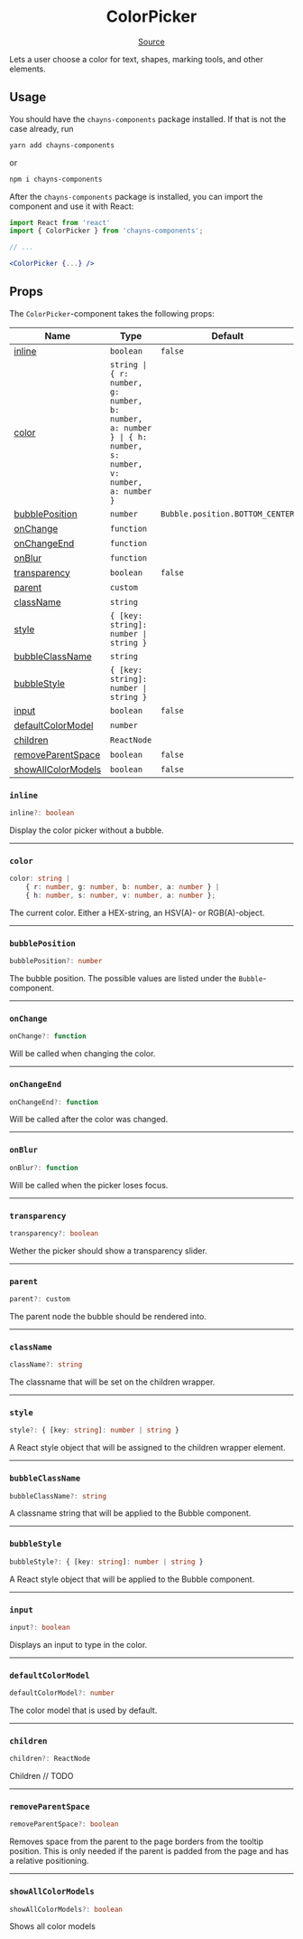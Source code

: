 <h1 align="center">ColorPicker</h1>

<p align="center">
    <a href="/src/react-chayns-color_picker/component/ColorPicker.jsx">Source</a>
</p>

Lets a user choose a color for text, shapes, marking tools, and other elements.

## Usage

You should have the `chayns-components` package installed. If that is not the
case already, run

```bash
yarn add chayns-components
```

or

```bash
npm i chayns-components
```

After the `chayns-components` package is installed, you can import the component
and use it with React:

```jsx
import React from 'react'
import { ColorPicker } from 'chayns-components';

// ...

<ColorPicker {...} />
```

## Props

The `ColorPicker`-component takes the following props:

| Name                                      | Type                                                                                                         | Default                         | Required |
| ----------------------------------------- | ------------------------------------------------------------------------------------------------------------ | ------------------------------- | :------: |
| [inline](#inline)                         | `boolean`                                                                                                    | `false`                         |          |
| [color](#color)                           | `string \| { r: number, g: number, b: number, a: number } \| { h: number, s: number, v: number, a: number }` |                                 |    ✓     |
| [bubblePosition](#bubbleposition)         | `number`                                                                                                     | `Bubble.position.BOTTOM_CENTER` |          |
| [onChange](#onchange)                     | `function`                                                                                                   |                                 |          |
| [onChangeEnd](#onchangeend)               | `function`                                                                                                   |                                 |          |
| [onBlur](#onblur)                         | `function`                                                                                                   |                                 |          |
| [transparency](#transparency)             | `boolean`                                                                                                    | `false`                         |          |
| [parent](#parent)                         | `custom`                                                                                                     |                                 |          |
| [className](#classname)                   | `string`                                                                                                     |                                 |          |
| [style](#style)                           | `{ [key: string]: number \| string }`                                                                        |                                 |          |
| [bubbleClassName](#bubbleclassname)       | `string`                                                                                                     |                                 |          |
| [bubbleStyle](#bubblestyle)               | `{ [key: string]: number \| string }`                                                                        |                                 |          |
| [input](#input)                           | `boolean`                                                                                                    | `false`                         |          |
| [defaultColorModel](#defaultcolormodel)   | `number`                                                                                                     |                                 |          |
| [children](#children)                     | `ReactNode`                                                                                                  |                                 |          |
| [removeParentSpace](#removeparentspace)   | `boolean`                                                                                                    | `false`                         |          |
| [showAllColorModels](#showallcolormodels) | `boolean`                                                                                                    | `false`                         |          |

### `inline`

```ts
inline?: boolean
```

Display the color picker without a bubble.

---

### `color`

```ts
color: string |
    { r: number, g: number, b: number, a: number } |
    { h: number, s: number, v: number, a: number };
```

The current color. Either a HEX-string, an HSV(A)- or RGB(A)-object.

---

### `bubblePosition`

```ts
bubblePosition?: number
```

The bubble position. The possible values are listed under the
`Bubble`-component.

---

### `onChange`

```ts
onChange?: function
```

Will be called when changing the color.

---

### `onChangeEnd`

```ts
onChangeEnd?: function
```

Will be called after the color was changed.

---

### `onBlur`

```ts
onBlur?: function
```

Will be called when the picker loses focus.

---

### `transparency`

```ts
transparency?: boolean
```

Wether the picker should show a transparency slider.

---

### `parent`

```ts
parent?: custom
```

The parent node the bubble should be rendered into.

---

### `className`

```ts
className?: string
```

The classname that will be set on the children wrapper.

---

### `style`

```ts
style?: { [key: string]: number | string }
```

A React style object that will be assigned to the children wrapper element.

---

### `bubbleClassName`

```ts
bubbleClassName?: string
```

A classname string that will be applied to the Bubble component.

---

### `bubbleStyle`

```ts
bubbleStyle?: { [key: string]: number | string }
```

A React style object that will be applied to the Bubble component.

---

### `input`

```ts
input?: boolean
```

Displays an input to type in the color.

---

### `defaultColorModel`

```ts
defaultColorModel?: number
```

The color model that is used by default.

---

### `children`

```ts
children?: ReactNode
```

Children // TODO

---

### `removeParentSpace`

```ts
removeParentSpace?: boolean
```

Removes space from the parent to the page borders from the tooltip position.
This is only needed if the parent is padded from the page and has a relative
positioning.

---

### `showAllColorModels`

```ts
showAllColorModels?: boolean
```

Shows all color models
